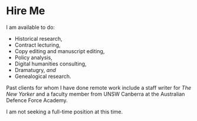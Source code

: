 # Hire Me

I am available to do: 
- Historical research,  
- Contract lecturing, 
- Copy editing and manuscript editing, 
- Policy analysis, 
- Digital humanities consulting, 
- Dramatugry, *and* 
- Genealogical research. 

Past clients for whom I have done remote work include a staff writer for *The New Yorker* and a faculty member from UNSW Canberra at the Australian Defence Force Academy. 

I am not seeking a full-time position at this time. 
